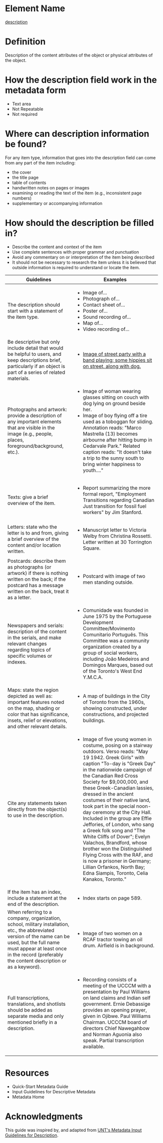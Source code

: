 # Element Name

[description](https://www.dublincore.org/specifications/dublin-core/dcmi-terms/#http://purl.org/dc/terms/description)

# Definition

Description of the content attributes of the object or physical attributes of the object.

# How the description field work in the metadata form

* Text area
* Not Repeatable
* Not required

# Where can description information be found?

For any item type, information that goes into the description field can come from any part of the item including:

* the cover
* the title page
* table of contents
* handwritten notes on pages or images
* examining or reading the text of the item (e.g., inconsistent page numbers)
* supplementary or accompanying information

# How should the description be filled in?

* Describe the content and context of the item
* Use complete sentences with proper grammar and punctuation
* Avoid any commentary on or interpretation of the item being described
* It should not be necessary to research the item unless it is believed that outside information is required to understand or locate the item.

| Guidelines | Examples |
| ---------- | -------- |
| The description should start with a statement of the item type. | <ul><li>Image of...</li><li>Photograph of...</li><li>Contact sheet of...</li><li>Poster of...</li><li>Sound recording of...</li><li>Map of...</li><li>Video recording of...</li></ul> |
| Be descriptive but only include detail that would be helpful to users, and keep descriptions brief, particularly if an object is part of a series of related materials. | <ul><li>[Image of street party with a band playing; some hippies sit on street, along with dog.](https://digital.library.yorku.ca/islandora/object/yul:88687)</li></ul>|
| Photographs and artwork: provide a description of any important elements that are visible in the image (e.g., people, places, foreground/background, etc.). | <ul><li>Image of woman wearing glasses sitting on couch with dog lying on ground beside her.</li><li>    Image of boy flying off a tire used as a toboggan for sliding. Annotation reads: "Marco Mastrella (13) becomes airbourne after hitting bump in Cedarvale Park." Related caption reads: "It doesn't take a trip to the sunny south to bring winter happiness to youth...."</li></ul> |
| Texts: give a brief overview of the item. | <ul><li>Report summarizing the more formal report, "Employment Transitions regarding Canadian Just transition for fossil fuel workers" by Jim Stanford.</li></ul> |
| Letters: state who the letter is to and from, giving a brief overview of the content and/or location written. | <ul><li>Manuscript letter to Victoria Welby from Christina Rossetti. Letter written at 30 Torrington Square.</li></ul> |
| Postcards: describe them as photographs (or artwork) if there is nothing written on the back; if the postcard has a message written on the back, treat it as a letter. | <ul><li>Postcard with image of two men standing outside.</li></ul> |
| Newspapers and serials: description of the content in the serials, and make relevant changes regarding topics of specific volumes or indexes. | <ul><li>Comunidade was founded in June 1975 by the Portuguese Development Committee/Movimento Comunitario Português. This Committee was a community organization created by a group of social workers, including João Medeiros and Domingos Marques, based out of the Toronto's West End Y.M.C.A.</li></ul> |
| Maps: state the region depicted as well as: important features noted on the map, shading or color that has significance, insets, relief or elevations, and other relevant details. | <ul><li>A map of buildings in the City of Toronto from the 1960s, showing constructed, under constructions, and projected buildings.</li></ul> |
| Cite any statements taken directly from the object(s) to use in the description. | <ul><li>Image of five young women in costume, posing on a stairway outdoors. Verso reads: "May 19 1942. Greek Girls" with caption "To-day is "Greek Day" in the nationwide campaign of the Canadian Red Cross Society for $9,000,000, and these Greek-Canadian lassies, dressed in the ancient costumes of their native land, took part in the special noon-day ceremony at the City Hall. Included in the group are Effie Jeffories, of London, who sang a Greek folk song and "The White Cliffs of Dover"; Evelyn Valachos, Brandford, whose brother won the Distinguished Flying Cross with the RAF, and is now a prisoner in Germany; Lillian Orfankos, North Bay; Edna Siampis, Toronto, Celia Kanakos, Toronto."</li></ul> |
| If the item has an index, include a statement at the end of the description. | <ul><li>Index starts on page 589.</li></li> |
| When referring to a company, organization, school, military installation, etc., the abbreviated version of the name can be used, but the full name must appear at least once in the record (preferably the content description or as a keyword). | <ul><li>Image of two women on a RCAF tractor towing an oil drum. Airfield is in background.</li></ul> |
| Full transcriptions, translations, and shotlists should be added as separate media and only mentioned briefly in a description. | <ul><li>Recording consists of a meeting of the UCCCM with a presentation by Paul Williams on land claims and Indian self government. Ernie Debassige provides an opening prayer, given in Ojibwe. Paul Williams Chairman. UCCCM board of directors Chief Nawegahbow and Norman Aguonia also speak. Partial transcription available.</li></ul> |

# Resources

* Quick-Start Metadata Guide
* Input Guidelines for Descriptive Metadata
* Metadata Home

# Acknowledgments

This guide was inspired by, and adapted from [UNT's Metadata Input Guidelines for Description](https://library.unt.edu/digital-projects-unit/metadata/fields/description).
